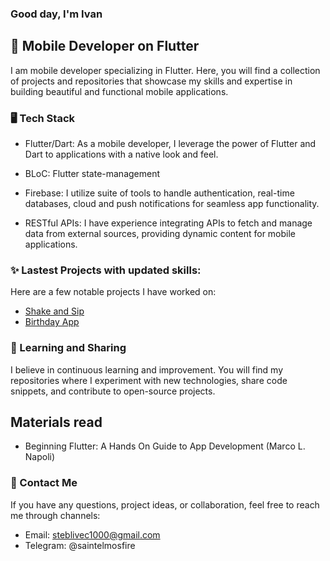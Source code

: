 ### Good day, I'm Ivan

## 📱 Mobile Developer on Flutter

I am mobile developer specializing in Flutter. Here, you will find a collection of projects and repositories that showcase my skills and expertise in building beautiful and functional mobile applications.

### 🖥️ Tech Stack

- Flutter/Dart: As a mobile developer, I leverage the power of Flutter and Dart to applications with a native look and feel.

- BLoC: Flutter state-management

- Firebase: I utilize suite of tools to handle authentication, real-time databases, cloud and push notifications for seamless app functionality.

- RESTful APIs: I have experience integrating APIs to fetch and manage data from external sources, providing dynamic content for mobile applications.

### ✨ Lastest Projects with updated skills:

Here are a few notable projects I have worked on:

- [Shake and Sip](https://github.com/DelayStepback/shake_and_sip_app)
- [Birthday App](https://github.com/DelayStepback/birthday-app)


### 📖 Learning and Sharing

I believe in continuous learning and improvement. You will find my repositories where I experiment with new technologies, share code snippets, and contribute to open-source projects.
## Materials read
- Beginning Flutter: A Hands On Guide to App Development (Marco L. Napoli)

### 📡 Contact Me

If you have any questions, project ideas, or collaboration, feel free to reach me through channels:

- Email: steblivec1000@gmail.com
- Telegram: @saintelmosfire
